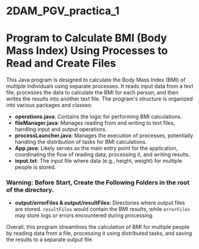 # 2DAM_PGV_practica_1

# Program to Calculate BMI (Body Mass Index) Using Processes to Read and Create Files

This Java program is designed to calculate the Body Mass Index (BMI) of multiple individuals using separate processes. It reads input data from a text file, processes the data to calculate the BMI for each person, and then writes the results into another text file. The program's structure is organized into various packages and classes:

- **operations.java**: Contains the logic for performing BMI calculations.
- **fileManager.java**: Manages reading from and writing to text files, handling input and output operations.
- **processLauncher.java**: Manages the execution of processes, potentially handling the distribution of tasks for BMI calculations.
- **App.java**: Likely serves as the main entry point for the application, coordinating the flow of reading data, processing it, and writing results.
- **input.txt**: The input file where data (e.g., height, weight) for multiple people is stored.

### Warning: Before Start, Create the Following Folders in the root of the directory.
- **output/errorFiles & output/resultFiles**: Directories where output files are stored. `resultFiles` would contain the BMI results, while `errorFiles` may store logs or errors encountered during processing.

Overall, this program streamlines the calculation of BMI for multiple people by reading data from a file, processing it using distributed tasks, and saving the results to a separate output file.




